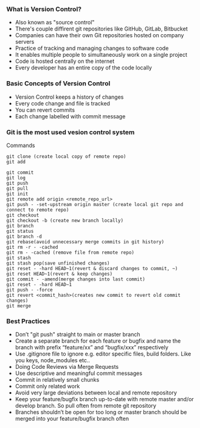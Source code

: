 ### What is Version Control?

* Also known as "source control"
* There's couple diffirent git repositories like GitHub, GitLab, Bitbucket
* Companies can have their own Git repositories hosted on company servers
* Practice of tracking and managing changes to software code
* It enables multiple people to simultaneously work on a single project
* Code is hosted centrally on the internet
* Every developer has an entire copy of the code locally


### Basic Concepts of Version Control

* Version Control keeps a history of changes
* Every code change and file is tracked
* You can revert commits
* Each change labelled with commit message

### Git is the most used vesion control system 

Commands

    git clone (create local copy of remote repo)
    git add
    
    git commit
    git log
    git push
    git pull
    git init
    git remote add origin <remote_repo_url>
    git push - -set-upstream origin master (create local git repo and connect to remote repo)
    git checkout
    git checkout -b (create new branch locally)
    git branch
    git status
    git branch -d
    git rebase(avoid unnecessary merge commits in git history)
    git rm -r - -cached
    git rm - -cached (remove file from remote repo)
    git stash
    git stash pop(save unfinished changes)
    git reset - -hard HEAD~1(revert & discard changes to commit, ~)
    git reset HEAD~1(revert & keep changes)
    git commit - -amend(merge changes into last commit)
    git reset - -hard HEAD~1
    git push - -force
    git revert <commit_hash>(creates new commit to revert old commit changes)
    git merge


### Best Practices
* Don’t "git push" straight to main or master branch
* Create a separate branch for each feature or bugfix and name the branch with prefix “feature/xx” and “bugfix/xxx” respectively
* Use .gitignore file to ignore e.g. editor specific files, build folders. Like you keys, node_modules etc..
* Doing Code Reviews via Merge Requests
* Use descriptive and meaningful commit messages
* Commit in relatively small chunks
* Commit only related work
* Avoid very large deviations between local and remote repository 
* Keep your feature/bugfix branch up-to-date with remote master and/or develop branch. So pull often from remote git repository
* Branches shouldn’t be open for too long or master branch should be merged into your feature/bugfix branch often
